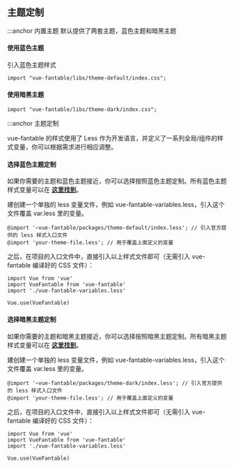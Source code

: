## 主题定制

:::anchor 内置主题
默认提供了两套主题，蓝色主题和暗黑主题

#### 使用蓝色主题

引入蓝色主题样式

```
import "vue-fantable/libs/theme-default/index.css";
```

#### 使用暗黑主题

```
import "vue-fantable/libs/theme-dark/index.css";
```

:::anchor 主题定制

vue-fantable 的样式使用了 Less 作为开发语言，并定义了一系列全局/组件的样式变量，你可以根据需求进行相应调整。

#### 选择蓝色主题定制

如果你需要的主题和蓝色主题接近，你可以选择按照蓝色主题定制。所有蓝色主题样式变量可以在 **[这里找到](https://github.com/huangshuwei/vue-fantable/blob/master/packages/theme-default/var.less)**。

建创建一个单独的 less 变量文件，例如 vue-fantable-variables.less，引入这个文件覆盖 var.less 里的变量。

```
@import '~vue-fantable/packages/theme-default/index.less'; // 引入官方提供的 less 样式入口文件
@import 'your-theme-file.less'; // 用于覆盖上面定义的变量
```

之后，在项目的入口文件中，直接引入以上样式文件即可（无需引入 vue-fantable 编译好的 CSS 文件）：

```
import Vue from 'vue'
import VueFantable from 'vue-fantable'
import './vue-fantable-variables.less'

Vue.use(VueFantable)
```

#### 选择暗黑主题定制

如果你需要的主题和暗黑主题接近，你可以选择按照暗黑主题定制。所有暗黑主题样式变量可以在 **[这里找到](https://github.com/huangshuwei/vue-fantable/blob/master/packages/theme-dark/var.less)**。

建创建一个单独的 less 变量文件，例如 vue-fantable-variables.less，引入这个文件覆盖 var.less 里的变量。

```
@import '~vue-fantable/packages/theme-dark/index.less'; // 引入官方提供的 less 样式入口文件
@import 'your-theme-file.less'; // 用于覆盖上面定义的变量
```

之后，在项目的入口文件中，直接引入以上样式文件即可（无需引入 vue-fantable 编译好的 CSS 文件）：

```
import Vue from 'vue'
import VueFantable from 'vue-fantable'
import './vue-fantable-variables.less'

Vue.use(VueFantable)
```
